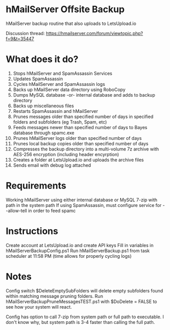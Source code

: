 # hMailServer Offsite Backup
 hMailServer backup routine that also uploads to LetsUpload.io
 
 Discussion thread: https://hmailserver.com/forum/viewtopic.php?f=9&t=35447
 
# What does it do?
 1) Stops hMailServer and SpamAssassin Services
 2) Updates SpamAssassin
 3) Cycles hMailServer and SpamAssassin logs
 4) Backs up hMailServer data directory using RoboCopy
 5) Dumps MySQL database -or- internal database and adds to backup directory
 6) Backs up miscellaneous files
 7) Restarts SpamAssassin and hMailServer
 8) Prunes messages older than specified number of days in specified folders and subfolders (eg Trash, Spam, etc)
 9) Feeds messages newer than specified number of days to Bayes database through spamc.exe
 10) Prunes hMailServer logs older than specified number of days
 11) Prunes local backup copies older than specified number of days
 12) Compresses the backup directory into a multi-volume 7z archive with AES-256 encryption (including header encyrption)
 13) Creates a folder at LetsUpload.io and uploads the archive files
 14) Sends email with debug log attached

# Requirements
 Working hMailServer using either internal database or MySQL
 7-zip with path in the system path
 If using SpamAssassin, must configure service for --allow-tell in order to feed spamc

# Instructions
 Create account at LetsUpload.io and create API keys
 Fill in variables in hMailServerBackupConfig.ps1
 Run hMailServerBackup.ps1 from task scheduler at 11:58 PM (time allows for properly cycling logs)
 
# Notes
 Config switch $DeleteEmptySubFolders will delete empty subfolders found within matching message pruning folders. Run hMailServerBackupPruneMessagesTEST.ps1 with $DoDelete = FALSE to see how your system will react.
 
 Config has option to call 7-zip from system path or full path to executable. I don't know why, but system path is 3-4 faster than calling the full path. 